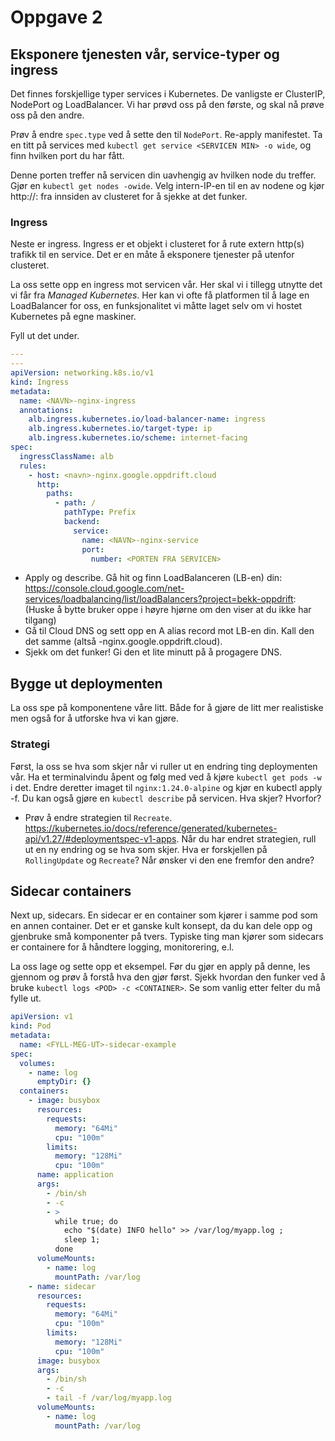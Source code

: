 # Oppgave 2

## Eksponere tjenesten vår, service-typer og ingress

Det finnes forskjellige typer services i Kubernetes. De vanligste er ClusterIP, NodePort og LoadBalancer. Vi har prøvd oss på den første, og skal nå prøve oss på den andre.

Prøv å endre `spec.type` ved å sette den til `NodePort`. Re-apply manifestet. Ta en titt på services med `kubectl get service <SERVICEN MIN> -o wide`, og finn hvilken port du har fått.

Denne porten treffer nå servicen din uavhengig av hvilken node du treffer. Gjør en `kubectl get nodes -owide`. Velg intern-IP-en til en av nodene og kjør http://<IP>:<PORT> fra innsiden av clusteret for å sjekke at det funker.

### Ingress

Neste er ingress. Ingress er et objekt i clusteret for å rute extern http(s) trafikk til en service. Det er en måte å eksponere tjenester på utenfor clusteret.

La oss sette opp en ingress mot servicen vår. Her skal vi i tillegg utnytte det vi får fra _Managed Kubernetes_. Her kan vi ofte få platformen til å lage en LoadBalancer for oss, en funksjonalitet vi måtte laget selv om vi hostet Kubernetes på egne maskiner.

Fyll ut det under.

```yaml
---
---
apiVersion: networking.k8s.io/v1
kind: Ingress
metadata:
  name: <NAVN>-nginx-ingress
  annotations:
    alb.ingress.kubernetes.io/load-balancer-name: ingress
    alb.ingress.kubernetes.io/target-type: ip
    alb.ingress.kubernetes.io/scheme: internet-facing
spec:
  ingressClassName: alb
  rules:
    - host: <navn>-nginx.google.oppdrift.cloud
      http:
        paths:
          - path: /
            pathType: Prefix
            backend:
              service:
                name: <NAVN>-nginx-service
                port:
                  number: <PORTEN FRA SERVICEN>
```

- Apply og describe. Gå hit og finn LoadBalanceren (LB-en) din: https://console.cloud.google.com/net-services/loadbalancing/list/loadBalancers?project=bekk-oppdrift:
(Huske å bytte bruker oppe i høyre hjørne om den viser at du ikke har tilgang)
- Gå til Cloud DNS og sett opp en A alias record mot LB-en din. Kall den det samme (altså <navn>-nginx.google.oppdrift.cloud).
- Sjekk om det funker! Gi den et lite minutt på å progagere DNS.

## Bygge ut deploymenten

La oss spe på komponentene våre litt. Både for å gjøre de litt mer realistiske men også for å utforske hva vi kan gjøre.

### Strategi

Først, la oss se hva som skjer når vi ruller ut en endring ting deploymenten vår. Ha et terminalvindu åpent og følg med ved å kjøre `kubectl get pods -w` i det. Endre deretter imaget til `nginx:1.24.0-alpine` og kjør en kubectl apply -f. Du kan også gjøre en `kubectl describe` på servicen. Hva skjer? Hvorfor?

- Prøv å endre strategien til `Recreate`. https://kubernetes.io/docs/reference/generated/kubernetes-api/v1.27/#deploymentspec-v1-apps. Når du har endret strategien, rull ut en ny endring og se hva som skjer. Hva er forskjellen på `RollingUpdate` og `Recreate`? Når ønsker vi den ene fremfor den andre?

## Sidecar containers

Next up, sidecars. En sidecar er en container som kjører i samme pod som en annen container. Det er et ganske kult konsept, da du kan dele opp og gjenbruke små komponenter på tvers. Typiske ting man kjører som sidecars er containere for å håndtere logging, monitorering, e.l.

La oss lage og sette opp et eksempel. Før du gjør en apply på denne, les gjennom og prøv å forstå hva den gjør først. Sjekk hvordan den funker ved å bruke `kubectl logs <POD> -c <CONTAINER>`. Se som vanlig etter felter du må fylle ut.

```yaml
apiVersion: v1
kind: Pod
metadata:
  name: <FYLL-MEG-UT>-sidecar-example
spec:
  volumes:
    - name: log
      emptyDir: {}
  containers:
    - image: busybox
      resources:
        requests:
          memory: "64Mi"
          cpu: "100m"
        limits:
          memory: "128Mi"
          cpu: "100m"
      name: application
      args:
        - /bin/sh
        - -c
        - >
          while true; do
            echo "$(date) INFO hello" >> /var/log/myapp.log ;
            sleep 1;
          done
      volumeMounts:
        - name: log
          mountPath: /var/log
    - name: sidecar
      resources:
        requests:
          memory: "64Mi"
          cpu: "100m"
        limits:
          memory: "128Mi"
          cpu: "100m"
      image: busybox
      args:
        - /bin/sh
        - -c
        - tail -f /var/log/myapp.log
      volumeMounts:
        - name: log
          mountPath: /var/log
```
